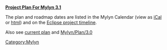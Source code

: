 **[Project Plan For
Mylyn 3.1](http://www.eclipse.org/mylyn/doc/plan-3.1.html)**

The plan and roadmap dates are listed in the Mylyn Calendar (view as
[iCal](http://www.google.com/calendar/ical/kq3ed9c0latktst29lrl8nffu0%40group.calendar.google.com/public/basic.ics)
or
[html](http://www.google.com/calendar/embed?src=kq3ed9c0latktst29lrl8nffu0%40group.calendar.google.com))
and on the [Eclipse project
timeline](http://www.eclipse.org/projects/timeline/).

Also see [current
plan](http://www.eclipse.org/projects/project-plan.php?projectid=tools.mylyn)
and [Mylyn/Plan/3.0](Mylyn/Plan/3.0 "wikilink")

[Category:Mylyn](Category:Mylyn "wikilink")